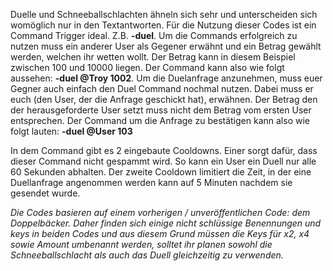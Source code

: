 Duelle und Schneeballschlachten ähneln sich sehr und unterscheiden sich womöglich nur in den Textantworten. 
Für die Nutzung dieser Codes ist ein Command Trigger ideal. Z.B. <b>-duel</b>.
Um die Commands erfolgreich zu nutzen muss ein anderer User als Gegener erwähnt und ein Betrag gewählt werden, welchen ihr wetten wollt.
Der Betrag kann in diesem Beispiel zwischen 100 und 10000 liegen.
Der Command kann also wie folgt aussehen: <b>-duel @Troy 1002</b>.
Um die Duelanfrage anzunehmen, muss euer Gegner auch einfach den Duel Command nochmal nutzen. Dabei muss er euch (den User, der die Anfrage geschickt hat), erwähnen. 
Der Betrag den der herausgeforderte User setzt muss nicht dem Betrag vom ersten User entsprechen. 
Der Command um die Anfrage zu bestätigen kann also wie folgt lauten: <b>-duel @User 103</b>

In dem Command gibt es 2 eingebaute Cooldowns. 
Einer sorgt dafür, dass dieser Command nicht gespammt wird. So kann ein User ein Duell nur alle 60 Sekunden abhalten. 
Der zweite Cooldown limitiert die Zeit, in der eine Duellanfrage angenommen werden kann auf 5 Minuten nachdem sie gesendet wurde.

<i> Die Codes basieren auf einem vorherigen / unveröffentlichen Code: dem Doppelbäcker.
Daher finden sich einige nicht schlüssige Benennungen und keys in beiden Codes und aus diesem Grund müssen die Keys für x2, x4 sowie Amount umbenannt werden, solltet ihr planen sowohl die Schneeballschlacht als auch das Duell gleichzeitig zu verwenden.</i>